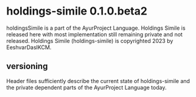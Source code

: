 <!--
Created by EeshvarDasIKCM on 8/8/2023.
Copyright 2023 EeshvarDasIKCM (Erik Douglas Ward, eeshvardasikcm, Eeshvar Das)
-->
# holdings-simile 0.1.0.beta2
holdingsSimile is a part of the AyurProject Language. Holdings Simile is released here with most implementation still remaining private and not released. Holdings Simile (holdings-simile) is copyrighted 2023 by EeshvarDasIKCM.
## versioning
Header files sufficiently describe the current state of holdings-simile and the private dependent parts of the AyurProject Language today.